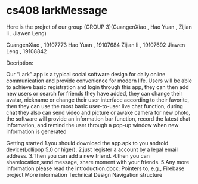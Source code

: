 # cs408 larkMessage
Here is the projrct of our group (GROUP 3)(GuangenXiao , Hao Yuan , Zijian li , Jiawen Leng)

GuangenXiao , 19107773
Hao Yuan , 19107684
Zijian li , 19107692
Jiawen Leng , 19108842

Decription:

  Our “Lark” app is a typical social software design for daily online communication and
provide convenience for modern life. 
  Users will be able to achieve basic registration and login through this app, they can then
add new users or search for friends they have added, they can change their avatar,
nickname or change their user interface according to their favorite, then they can use the
most basic user-to-user live chat function, during chat they also can send video and picture
or awake camera for new photo, the software will provide an information bar function,
record the latest chat information, and remind the user through a pop-up window when
new information is generated

Getting started
1.you should download the app.apk to you android device(Lollipop 5.0 or higer).
2.just register a account by a legal email address.
3.Then you can add a new friend.
4.then you can sharelocation,send message, share moment with your friends.
5.Any more information please read the introduction.docx;
Pointers to, e.g., Firebase project
More information
Technical Design
Navigation structure
